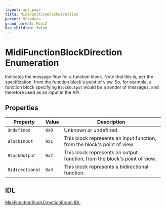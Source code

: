 ```yaml
---
layout: api_page
title: MidiFunctionBlockDirection
parent: Metadata
grand_parent: Midi2
has_children: false
---
```


# MidiFunctionBlockDirection Enumeration

Indicates the message flow for a function block. Note that this is, per the specification, from the function block's point of view. So, for example, a function block specifying `BlockOutput` would be a sender of messages, and therefore used as an input in the API.

## Properties

| Property | Value | Description |
| -------- | ------- | ------ |
| `Undefined` | `0x0` | Unknown or undefined |
| `BlockInput` | `0x1` | This block represents an input function, from the block's point of view. |
| `BlockOutput` | `0x2` | This block represents an output function, from the block's point of view. |
| `Bidirectional` | `0x3` | This block represents a bidirectional function. |

## IDL

[MidiFunctionBlockDirectionEnum IDL](https://github.com/microsoft/MIDI/blob/main/src/app-sdk/winrt-core/MidiFunctionBlockDirectionEnum.idl)
